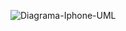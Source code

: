 ![Diagrama-Iphone-UML](https://github.com/user-attachments/assets/e6671b66-2385-453b-ada2-0bc1361e05cc)
